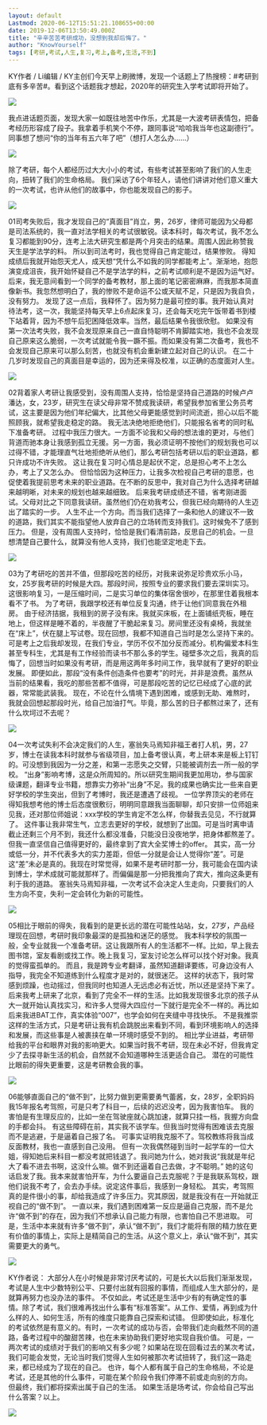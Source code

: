 ```yaml
---
layout: default
Lastmod: 2020-06-12T15:51:21.108655+00:00
date: 2019-12-06T13:50:49.000Z
title: "辛辛苦苦考研成功，没想到我却后悔了。"
author: "KnowYourself"
tags: [考研,考试,人生,复习,考上,备考,生活,不到]
---
```


KY作者 / Li编辑 / KY主创们今天早上刷微博，发现一个话题上了热搜榜：#考研到底有多辛苦#。看到这个话题我才想起，2020年的研究生入学考试即将开始了。

![](https://images.weserv.nl/?url=https%3A//img9.doubanio.com/view/note/l/public/p68103480.jpg)

我点进话题页面，发现大家一如既往地苦中作乐，尤其是一大波考研表情包，把备考经历形容成了段子。我拿着手机笑个不停，跟同事说“哈哈我当年也这副德行”。同事想了想问“你的当年有五六年了吧”（想打人怎么办……）

![](https://images.weserv.nl/?url=https%3A//img9.doubanio.com/view/note/l/public/p68103481.jpg)

除了考研，每个人都经历过大大小小的考试，有些考试甚至影响了我们的人生走向，扭转了我们的生命格局。 我们采访了6个年轻人，请他们讲讲对他们意义重大的一次考试，也许从他们的故事中，你也能发现自己的影子。

![](https://images.weserv.nl/?url=https%3A//img9.doubanio.com/view/note/raw/public/p68103483.jpg)

01司考失败后，我才发现自己的“真面目”肖立，男，26岁，律师可能因为父母都是司法系统的，我一直对法学相关的考试很敏锐。读本科时，每次考试，我不怎么复习都能到90分，连考上法大研究生都是两个月突击的结果。周围人因此称赞我天生是学法学的料。 所以到司法考时，我也觉得自己肯定能过，结果惨败。 得知成绩后我就开始怨天尤人，成天想“凭什么不如我的同学都能考上”。渐渐地，抱怨演变成沮丧，我开始怀疑自己不是学法学的料，之前考试顺利是不是因为运气好。 后来，我无意间看到一个同学的备考教材，那上面的笔记密密麻麻，而我那本简直像新书。我忽然想明白了，我的惨败不是命运不公或天赋不足，只是因为我自负，没有努力。 发现了这一点后，我释怀了。因为努力是最可控的事。我开始认真对待法考，这一次，我能坚持每天早上6点起床复习，还会每天吃完午饭带着书到楼下站着背，因为不想午后犯困降低效率。当然，最后结果令我很欣慰。 如果没有第一次法考失败，我不会发现原来自己一直自恃聪明不肯脚踏实地，我也不会发现自己原来这么脆弱，一次考试就能令我一蹶不振。而如果没有第二次备考，我也不会发现自己原来可以那么刻苦，也就没有机会重新建立起对自己的认识。 在二十几岁时发现自己的真面目是幸运的，因为还来得及校准，以正确的态度面对人生。

![](https://images.weserv.nl/?url=https%3A//img9.doubanio.com/view/note/l/public/p68103482.jpg)

02背着家人考研让我感受到，没有周围人支持，恰恰是坚持自己道路的时候卢卢潘达，女，23岁，研究生在读父母非常不赞成我读研，希望我参加省里公务员考试，这主要是因为他们年纪偏大，比其他父母更能感觉到时间流逝，担心以后不能照顾我，就希望我走稳定的路。 我无法决绝地拒绝他们，只能报名省考的同时私下准备考研。 过程中我压力很大。一方面不论我和父母的想法谁的更对，与他们背道而驰本身让我感到孤立无援。另一方面，我必须证明不按他们的规划我也可以过得不错，才能理直气壮地拒绝听从他们，那么考研包括考研以后的职业道路，都只许成功不许失败。 这让我在复习时心情总是起伏不定，总是担心考不上怎么办，考上了又怎么办。 但恰恰因为这种压力，让我多次检视自己考研的意愿，也促使着我提前思考未来的职业道路。在不断的反思中，我对自己为什么选择考研越来越明晰，对未来的规划也越来越细致。 后来我考研成绩还不错，省考刚进面试。父母对比之下同意我读研。虽然他们仍在劝我考公，但我已经向期待的人生迈出了踏实的一步。 人生不止一个方向。而当我们选择了一条和他人的建议不一致的道路，我们其实不能指望他人放弃自己的立场转而支持我们。这时候免不了感到压力。 但是，没有周围人支持时，恰恰是我们看清前路，反思自己的机会。一旦想清楚自己要什么，就算没有他人支持，我们也能坚定地走下去。

![](https://images.weserv.nl/?url=https%3A//img9.doubanio.com/view/note/l/public/p68103484.jpg)

03为了考研吃的苦并不值，但那段吃苦的经历，对我来说弥足珍贵欢乐小马，女，25岁我考研的时候是大四。那段时间，按照专业的要求我们要去深圳实习。这很影响复习，一是压缩时间，二是实习单位的集体宿舍很吵，在那里住着我根本看不了书。 为了考研，我跟学校还有单位反复沟通，终于让他们同意我在外租房。 由于经济拮据，我租到的房子没有床。我就买床板，在上面铺纸壳板，睡在地上，但这样是睡不着的，半夜醒了干脆起来复习。房间里还没有桌椅，我就坐在“床上”，伏在腿上写试卷。现在回想，我都不知道自己当时是怎么坚持下来的。 可是考上之后我却发现，在我们专业，学历不仅不加分反而减分。机构偏爱本科生甚至专科生，尤其是有工作经验而读书不那么多的学生。碰壁多次之后，我真的后悔了，回想当时如果没有考研，而是用这两年多时间工作，我早就有了更好的职业发展。 即便如此，那段“没有条件创造条件也要考”的时光，并非是浪费。虽然从当前的结果看，我吃的那些苦都不值得，可是那段吃苦的记忆已经成了心底的武器，常常能武装我。 现在，不论在什么情境下遇到困难，或感到无助、难熬时，我就会回想起那段时光，给自己加油打气。毕竟，那么苦的日子都熬过来了，还有什么坎坷过不去呢？

![](https://images.weserv.nl/?url=https%3A//img9.doubanio.com/view/note/l/public/p68103485.jpg)

04一次考试失利不会决定我们的人生，塞翁失马焉知非福王者打人机，男，27岁，博士在读我本科时就参与省级项目，加上备考很认真，考上研本来是板上钉钉的。可没想到我因为一分之差，和第一志愿失之交臂，只能被调剂去一所一般的学校。 “出身”影响考博，这是众所周知的。所以研究生期间我更加用功，参与国家级课题，翻译专业书籍，想靠实力弥补“出身”不足。我的成果也确实比一些来自更好学校的学生突出，但到了考博时，我还是遭遇了歧视。 一位学界顶尖的老师在得知我想考他的博士后态度很敷衍，明明同意跟我当面聊聊，却只安排一位师姐来见我，还对那位师姐说：xxx学校的学生肯定不怎么样，你替我去见见，不行就算了。 这件事让我非常生气，立志去更好的学校，就想到了出国。可是当时离申请截止还剩三个月不到，我还什么都没准备，只能没日没夜地学，把身体都熬差了。但我一直坚信自己值得更好的，最终拿到了宾大全奖博士的offer。 其实，高一分或低一分，并不代表多大的实力差距，但低一分就是会让人觉得你“差”。可是这“差”未必是真的。我现在时常觉得，如果不是考研时那一分，我可能会在国内读到博士，学术成就可能就那样了。而偏偏是那一分把我推向了宾大，推向这条更有利于我的道路。 塞翁失马焉知非福，一次考试不会决定人生走向，只要我们的人生方向不变，失利一定会转化为新的可能性。

![](https://images.weserv.nl/?url=https%3A//img9.doubanio.com/view/note/l/public/p68103486.jpg)

05相比于眼前的得失，我看到的是更长远的潜在可能性站站，女，27岁，产品经理现在回想，考研时我印象最深的是孤独和迷茫的感觉。 我本科学校的氛围一般，全专业就我一个准备考研。这让我跟所有人的生活都不一样。比如，早上我去图书馆，室友看剧或找工作。晚上我复习，室友讨论怎么样可以找个好对象。我真的觉得蛮孤单的。 而且，我是跨专业考翻译，虽然知道翻译要练，可身边没有人指导，我完全不知道练到什么程度才是对的，就很迷茫。 这样的状态下，我时常感到烦躁，也动摇过，但我同时也知道人无远虑必有近忧，所以还是坚持下来了。 后来我考上研来了北京，看到了完全不一样的生活。比如我发现很多北京的孩子从大一就开始认真找实习，和许多人觉得大四应付一下就行是完全不一样的。再比如后来我进BAT工作，真实体验“007”，也学会如何在夹缝中寻找快乐。 不是我推崇这样的生活方式，只是考研让我有机会跳脱出来看到不同，看到环境影响人的选择和发展，而这些事是人被裹挟在单一环境时感受不到的。 相比学业进益，考研带给我的平台和眼界对我的影响更大。如果当时我不考研，现在未必不好，但我肯定少了去探寻新生活的机会，自然就不会知道哪种生活更适合自己。 潜在的可能性比眼前的得失更重要，这是考研教会我的事。

![](https://images.weserv.nl/?url=https%3A//img9.doubanio.com/view/note/l/public/p68103487.jpg)

06能够直面自己的“做不到”，比努力做到更需要勇气蕾酱，女，28岁，全职妈妈我15年报名考驾照，可是只考了科目一，后续的迟迟没考，因为我害怕车。 我的害怕是有生理反应的，比如一坐在驾驶座就心跳加速，就算只挂一档，我握方向盘的手都会抖。 有这些障碍在前，其实我不该学车。但我当时觉得有困难该去克服而不是逃避，于是逼着自己报了名。 可事实证明我克服不了。驾校教练将我当成反面教材，我也一直感到自己没用。 但有一次我偶然碰到当时一起学车的一位大姐，得知她后来科目一都没考就把钱退了。我问她为什么，她对我说“我就是年纪大了看不进去书啊，这没什么嘛。做不到还逼着自己去做，才不聪明。” 她的这句话启发了我。我本来就害怕开车，为什么要逼自己去克服呢？于是我联系驾校，跟他们说我不考了，会去办手续。说定这件事后，我感到一身轻松。 其实，考驾照真的是件很小的事，却给我造成了许多压力。究其原因，就是我没有在一开始就正视自己的“做不到”。 一直以来，我们遇到困难第一反应是逼自己克服，而不是允许“做不到”的存在，因为我们不想承认自己能力有限，也害怕自己不思进取。 可是，生活中本来就有许多“做不到”，承认“做不到”，我们才能将有限的精力放在更有价值的事情上，实际上是精简自己的生活。从这个意义上，承认“做不到”，其实需要更大的勇气。

![](https://images.weserv.nl/?url=https%3A//img9.doubanio.com/view/note/l/public/p68103488.jpg)

KY作者说： 大部分人在小时候是非常讨厌考试的，可是长大以后我们渐渐发现，考试是人生中少数特别公平、只要付出就有回报的事情，而组成人生大部分的，是就算再努力也没办法的事件。 不仅如此，考试还是生活中少有的有确定性的事情。除了考试，我们很难再找出什么事有“标准答案”。从工作、爱情，再到成为什么样的人、如何生活，所有的维度只能靠自己探索和试错。 但即使如此，标准化的考试依然是有意义的。有时，一次考试的成功与否，会带我们走向截然不同的道路，备考过程中的酸甜苦辣，也在未来协助我们更好地实现自我价值。 可是，一两次考试的成绩对于我们的影响又有多少呢？如果站在现在回看过去的某次考试，我们可能会发觉，无论当时我们觉得人生如何被那次考试扭转了，我们这一路走来，都已经成为了现在的自己。 也许，每个人都有属于自己的生命格局，不论是考试，还是其他的什么事件，可能在某个阶段令我们停滞不前或走向别的方向。 但最终，我们都将探索出属于自己的生活。 如果生活是场考试，你会给自己写出什么答案？以上。

![](https://images.weserv.nl/?url=https%3A//img9.doubanio.com/view/note/l/public/p68103489.jpg)

